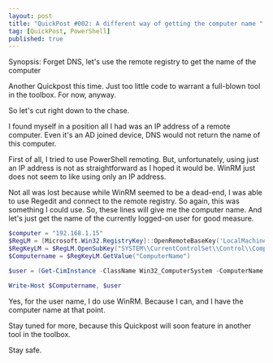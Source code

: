 ```yaml
---
layout: post
title: "QuickPost #002: A different way of getting the computer name "
tag: [QuickPost, PowerShell]
published: true
---
```

Synopsis: Forget DNS, let's use the remote registry to get the name of the computer

Another Quickpost this time. Just too little code to warrant a full-blown tool in the toolbox. For now, anyway.

So let's cut right down to the chase.

I found myself in a position all I had was an IP address of a remote computer. Even it's an AD joined device, DNS would not return the name of this computer.

First of all, I tried to use PowerShell remoting. But, unfortunately, using just an IP address is not as straightforward as I hoped it would be. WinRM just does not seem to like using only an IP address.

Not all was lost because while WinRM seemed to be a dead-end, I was able to use Regedit and connect to the remote registry. So again, this was something I could use.
So, these lines will give me the computer name. And let's just get the name of the currently logged-on user for good measure.

```powershell
$computer = "192.168.1.15"
$RegLM = [Microsoft.Win32.RegistryKey]::OpenRemoteBaseKey('LocalMachine', $computer)
$RegKeyLM = $RegLM.OpenSubKey("SYSTEM\\CurrentControlSet\\Control\\ComputerName\\ActiveComputerName")
$Computername = $RegKeyLM.GetValue("ComputerName")

$user = (Get-CimInstance -ClassName Win32_ComputerSystem -ComputerName $computerName).UserName

Write-Host $Computername, $user
```

Yes, for the user name, I do use WinRM. Because I can, and I have the computer name at that point.

Stay tuned for more, because this Quickpost will soon feature in another tool in the toolbox.








Stay safe.

